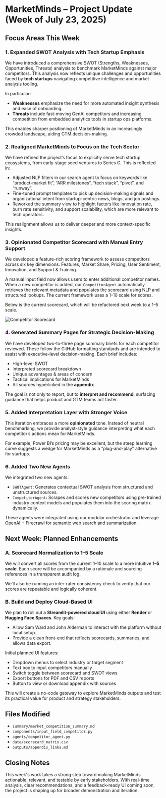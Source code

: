 
# MarketMinds – Project Update (Week of July 23, 2025)

## Focus Areas This Week

### 1. Expanded SWOT Analysis with Tech Startup Emphasis
We have introduced a comprehensive SWOT (Strengths, Weaknesses, Opportunities, Threats) analysis to benchmark MarketMinds against major competitors. This analysis now reflects unique challenges and opportunities faced by **tech startups** navigating competitive intelligence and market analysis tooling. 

In particular:
- **Weaknesses** emphasize the need for more automated insight synthesis and ease of onboarding.
- **Threats** include fast-moving GenAI competitors and increasing competition from embedded analytics tools in startup ops platforms.

This enables sharper positioning of MarketMinds in an increasingly crowded landscape, aiding GTM decision-making.

### 2. Realigned MarketMinds to Focus on the Tech Sector
We have refined the project’s focus to explicitly serve tech startup ecosystems, from early-stage seed ventures to Series C. This is reflected in:
- Adjusted NLP filters in our search agent to focus on keywords like “product-market fit”, “ARR milestones”, “tech stack”, “pivot”, and “runway”.
- Fine-tuned prompt templates to pick up decision-making signals and organizational intent from startup-centric news, blogs, and job postings.
- Reworked the summary view to highlight factors like innovation rate, burn rate sensitivity, and support scalability, which are more relevant to tech operators.

This realignment allows us to deliver deeper and more context-specific insights.

### 3. Opinionated Competitor Scorecard with Manual Entry Support
We developed a feature-rich scoring framework to assess competitors across six key dimensions: Features, Market Share, Pricing, User Sentiment, Innovation, and Support & Training.

A manual input field now allows users to enter additional competitor names. When a new competitor is added, our `CompetitorAgent` automatically retrieves the relevant metadata and populates the scorecard using NLP and structured lookups. The current framework uses a 1–10 scale for scores.

Below is the current scorecard, which will be refactored next week to a 1–5 scale.

![Competitor Scorecard](435b638f-0092-4cdb-aaa7-ac6849fd587a.png)

### 4. Generated Summary Pages for Strategic Decision-Making
We have developed two-to-three page summary briefs for each competitor reviewed. These follow the GitHub formatting standards and are intended to assist with executive-level decision-making. Each brief includes:
- High-level SWOT
- Interpreted scorecard breakdown
- Unique advantages & areas of concern
- Tactical implications for MarketMinds
- All sources hyperlinked in the **appendix**

The goal is not only to report, but to **interpret and recommend**, surfacing guidance that helps product and GTM teams act faster.

### 5. Added Interpretation Layer with Stronger Voice
This iteration embraces a more **opinionated** tone. Instead of neutral benchmarking, we provide analyst-style guidance interpreting what each competitor’s actions mean for MarketMinds. 

For example, Power BI’s pricing may be excellent, but the steep learning curve suggests a wedge for MarketMinds as a “plug-and-play” alternative for startups.

### 6. Added Two New Agents
We integrated two new agents:
- `SWOTAgent`: Generates contextual SWOT analysis from structured and unstructured sources.
- `CompetitorAgent`: Scrapes and scores new competitors using pre-trained industry context models and populates them into the scoring matrix dynamically.

These agents were integrated using our modular orchestrator and leverage OpenAI + Firecrawl for semantic web search and summarization.

## Next Week: Planned Enhancements

### A. Scorecard Normalization to 1–5 Scale
We will convert all scores from the current 1–10 scale to a more intuitive **1–5 scale**. Each score will be accompanied by a rationale and sourcing references in a transparent audit log.

We’ll also be running an inter-rater consistency check to verify that our scores are repeatable and logically coherent.

### B. Build and Deploy Cloud-Based UI
We plan to roll out a **Streamlit-powered cloud UI** using either **Render** or **Hugging Face Spaces**. Key goals:
- Allow Sam Ward and John Alderman to interact with the platform without local setup.
- Provide a clean front-end that reflects scorecards, summaries, and allows data export.

Initial planned UI features:
- Dropdown menus to select industry or target segment
- Text box to input competitors manually
- Switch toggle between scorecard and SWOT views
- Export buttons for PDF and CSV reports
- Button to view or download appendix with sources

This will create a no-code gateway to explore MarketMinds outputs and test its practical value for product and strategy stakeholders.

## Files Modified
- `summary/market_competition_summary.md`
- `components/input_field_competitor.py`
- `agents/competitor_agent.py`
- `data/scorecard_matrix.csv`
- `outputs/appendix_links.md`

## Closing Notes
This week's work takes a strong step toward making MarketMinds actionable, relevant, and testable by early stakeholders. With real-time analysis, clear recommendations, and a feedback-ready UI coming soon, the project is shaping up for broader demonstration and iteration.
